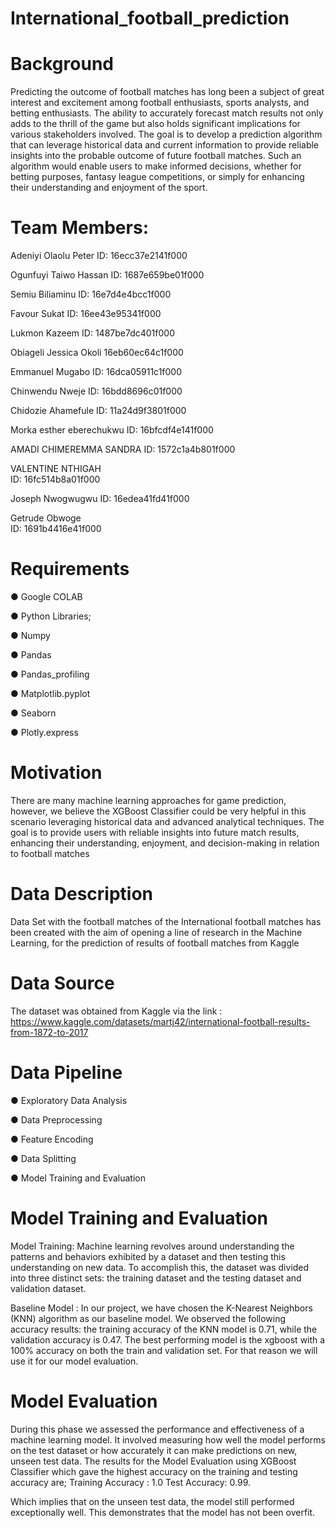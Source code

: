 # International_football_prediction

# Background
Predicting the outcome of football matches has long been a subject of great interest and excitement among football enthusiasts, sports analysts, and betting enthusiasts. The ability to accurately forecast match results not only adds to the thrill of the game but also holds significant implications for various stakeholders involved.
The goal is to develop a prediction algorithm that can leverage historical data and current information to provide reliable insights into the probable outcome of future football matches. Such an algorithm would enable users to make informed decisions, whether for betting purposes, fantasy league competitions, or simply for enhancing their understanding and enjoyment of the sport.

# Team Members:

Adeniyi Olaolu Peter
ID: 16ecc37e2141f000

Ogunfuyi Taiwo Hassan 
ID: 1687e659be01f000

Semiu Biliaminu
ID: 16e7d4e4bcc1f000

Favour Sukat
ID: 16ee43e95341f000

Lukmon Kazeem
ID: 1487be7dc401f000

 Obiageli Jessica Okoli
16eb60ec64c1f000

 Emmanuel Mugabo
ID: 16dca05911c1f000

 Chinwendu Nweje
ID: 16bdd8696c01f000

 Chidozie Ahamefule 
ID: 11a24d9f3801f000

Morka esther eberechukwu 
ID: 16bfcdf4e141f000

AMADI CHIMEREMMA SANDRA
ID: 1572c1a4b801f000

VALENTINE NTHIGAH       
ID: 16fc514b8a01f000

Joseph Nwogwugwu 
ID:  16edea41fd41f000

Getrude Obwoge  
ID: 1691b4416e41f000


# Requirements

● Google COLAB

● Python Libraries;

● Numpy

● Pandas

● Pandas_profiling

● Matplotlib.pyplot

● Seaborn

● Plotly.express


# Motivation
There are many machine learning approaches for game prediction, however, we believe the XGBoost Classifier could be very helpful in this scenario leveraging historical data and advanced analytical techniques. The goal is to provide users with reliable insights into future match results, enhancing their understanding, enjoyment, and decision-making in relation to football matches

# Data Description
Data Set with the football matches of the International football matches has been created with the aim of opening a line of research in the Machine Learning, for the prediction of results of football matches from Kaggle

# Data Source
The dataset was obtained from Kaggle via the link :
https://www.kaggle.com/datasets/martj42/international-football-results-from-1872-to-2017

# Data Pipeline

● Exploratory Data Analysis

● Data Preprocessing

● Feature Encoding

● Data Splitting

● Model Training and Evaluation

# Model Training and Evaluation
Model Training: Machine learning revolves around understanding the patterns and behaviors exhibited by a dataset and then testing this understanding on new data. To accomplish this, the dataset was divided into three distinct sets: the training dataset and the testing dataset and validation dataset.

Baseline Model : In our project, we have chosen the K-Nearest Neighbors (KNN) algorithm as our baseline model. 
We observed the following accuracy results: the training accuracy of the KNN model is 0.71, while the validation accuracy is 0.47.
The best performing model is the xgboost with a 100% accuracy on both the train and validation set. For that reason we will use it for our model evaluation.

# Model Evaluation
During this phase we assessed the performance and effectiveness of a machine learning model. It involved measuring how well the model performs on the test dataset or how accurately it can make predictions on new, unseen test data.
The results for the Model Evaluation using XGBoost Classifier which gave the highest accuracy on the training and testing accuracy are;
Training Accuracy : 1.0 Test Accuracy: 0.99.

Which implies that on the unseen test data, the model still performed exceptionally well. This demonstrates that the model has not been overfit.


